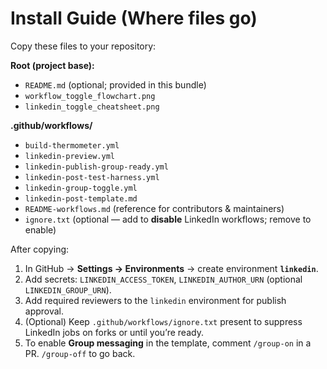 # Install Guide (Where files go)

Copy these files to your repository:

**Root (project base):**
- `README.md` (optional; provided in this bundle)
- `workflow_toggle_flowchart.png`
- `linkedin_toggle_cheatsheet.png`

**.github/workflows/**
- `build-thermometer.yml`
- `linkedin-preview.yml`
- `linkedin-publish-group-ready.yml`
- `linkedin-post-test-harness.yml`
- `linkedin-group-toggle.yml`
- `linkedin-post-template.md`
- `README-workflows.md` (reference for contributors & maintainers)
- `ignore.txt` (optional — add to **disable** LinkedIn workflows; remove to enable)

After copying:
1. In GitHub → **Settings → Environments** → create environment **`linkedin`**.
2. Add secrets: `LINKEDIN_ACCESS_TOKEN`, `LINKEDIN_AUTHOR_URN` (optional `LINKEDIN_GROUP_URN`).
3. Add required reviewers to the `linkedin` environment for publish approval.
4. (Optional) Keep `.github/workflows/ignore.txt` present to suppress LinkedIn jobs on forks or until you’re ready.
5. To enable **Group messaging** in the template, comment `/group-on` in a PR. `/group-off` to go back.
